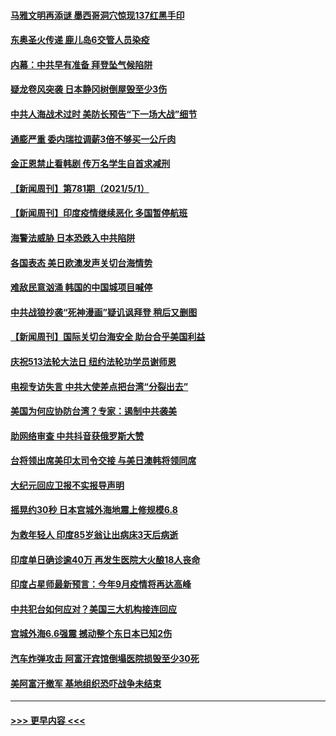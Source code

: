 #### [马雅文明再添谜 墨西哥洞穴惊现137红黑手印](../pages/prog202/a103109062.md?t=05021951) 
#### [东奥圣火传递 鹿儿岛6交管人员染疫](../pages/prog202/a103109040.md?t=05021951) 
#### [内幕：中共早有准备 拜登坠气候陷阱](../pages/prog202/a103108911.md?t=05021951) 
#### [疑龙卷风突袭 日本静冈树倒屋毁至少3伤](../pages/prog202/a103108977.md?t=05021951) 
#### [中共人海战术过时 美防长预告“下一场大战”细节](../pages/prog202/a103108984.md?t=05021951) 
#### [通膨严重 委内瑞拉调薪3倍不够买一公斤肉](../pages/prog202/a103108965.md?t=05021951) 
#### [金正恩禁止看韩剧 传万名学生自首求减刑](../pages/prog202/a103108926.md?t=05021951) 
#### [【新闻周刊】第781期（2021/5/1）](../pages/prog202/a103108909.md?t=05021951) 
#### [【新闻周刊】印度疫情继续恶化 多国暂停航班](../pages/prog202/a103108880.md?t=05021951) 
#### [海警法威胁 日本恐跌入中共陷阱](../pages/prog202/a103108085.md?t=05021951) 
#### [各国表态 美日欧澳发声关切台海情势](../pages/prog202/a103108099.md?t=05021951) 
#### [难敌民意汹涌 韩国的中国城项目喊停](../pages/prog202/a103108819.md?t=05021951) 
#### [中共战狼抄袭“死神漫画”疑讥讽拜登 稍后又删图](../pages/prog202/a103108812.md?t=05021951) 
#### [【新闻周刊】国际关切台海安全 助台合乎美国利益](../pages/prog202/a103108808.md?t=05021951) 
#### [庆祝513法轮大法日 纽约法轮功学员谢师恩](../pages/prog202/a103108805.md?t=05021951) 
#### [电视专访失言 中共大使差点把台湾“分裂出去”](../pages/prog202/a103108742.md?t=05021951) 
#### [美国为何应协防台湾？专家：遏制中共袭美](../pages/prog202/a103108696.md?t=05021951) 
#### [助网络审查 中共抖音获俄罗斯大赞](../pages/prog202/a103108626.md?t=05021951) 
#### [台将领出席美印太司令交接 与美日澳韩将领同席](../pages/prog202/a103108666.md?t=05021951) 
#### [大纪元回应卫报不实报导声明](../pages/prog202/a103108633.md?t=05021951) 
#### [摇晃约30秒 日本宫城外海地震上修规模6.8](../pages/prog202/a103108477.md?t=05021951) 
#### [为救年轻人 印度85岁翁让出病床3天后病逝](../pages/prog202/a103108457.md?t=05021951) 
#### [印度单日确诊逾40万 再发生医院大火酿18人丧命](../pages/prog202/a103108440.md?t=05021951) 
#### [印度占星师最新预言：今年9月疫情将再达高峰](../pages/prog202/a103108368.md?t=05021951) 
#### [中共犯台如何应对？美国三大机构接连回应](../pages/prog202/a103108423.md?t=05021951) 
#### [宫城外海6.6强震 撼动整个东日本已知2伤](../pages/prog202/a103108347.md?t=05021951) 
#### [汽车炸弹攻击 阿富汗宾馆倒塌医院损毁至少30死](../pages/prog202/a103108389.md?t=05021951) 
#### [美阿富汗撤军 基地组织恐吓战争未结束](../pages/prog202/a103108030.md?t=05021951) 

----
#### [ >>> 更早内容 <<< ](../indexes/prog202-earlier.md)
